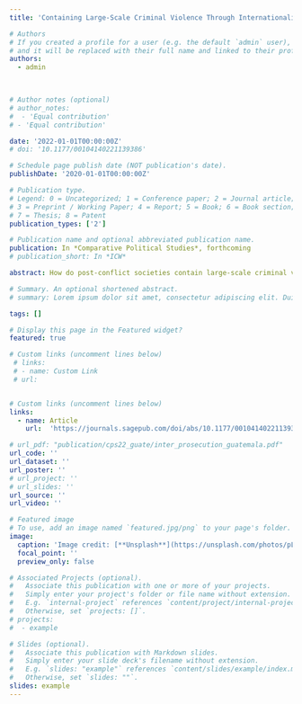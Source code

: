```yaml
---
title: 'Containing Large-Scale Criminal Violence Through Internationalized Prosecution: How the Collaboration Between the CICIG and Guatemala’s Law Enforcement Contributed to a Sustained Reduction in the Murder Rate'

# Authors
# If you created a profile for a user (e.g. the default `admin` user), write the username (folder name) here
# and it will be replaced with their full name and linked to their profile.
authors:
  - admin
 


# Author notes (optional)
# author_notes:
#  - 'Equal contribution'
# - 'Equal contribution'

date: '2022-01-01T00:00:00Z'
# doi: '10.1177/00104140221139386'

# Schedule page publish date (NOT publication's date).
publishDate: '2020-01-01T00:00:00Z'

# Publication type.
# Legend: 0 = Uncategorized; 1 = Conference paper; 2 = Journal article;
# 3 = Preprint / Working Paper; 4 = Report; 5 = Book; 6 = Book section;
# 7 = Thesis; 8 = Patent
publication_types: ['2']

# Publication name and optional abbreviated publication name.
publication: In *Comparative Political Studies*, forthcoming
# publication_short: In *ICW*

abstract: How do post-conflict societies contain large-scale criminal violence when state security forces that committed atrocities during a civil war remain unpunished and become key players in the criminal underworld? This article explores the impact on violence reduction of internationalized prosecution (IP)*:* cooperation agreements between an international organization and a country’s public prosecutors to dismantle state-criminal networks through judicial action. We assess the IP process by which the United Nations–sponsored International Commission Against Impunity in Guatemala (CICIG) and Guatemala’s law enforcement dismantled over 70 criminal structures led by death squads and the civil war military establishment. Using synthetic control models, we estimate that Guatemala’s IP process plausibly prevented the occurrence of between 20,000 and 30,000 homicides, from 2008 until 2019. Case studies show how IP contributed to violence reduction by removing criminal structures and deterring both state-criminal collusion and the state’s use of iron-fist militarized policies against crime.

# Summary. An optional shortened abstract.
# summary: Lorem ipsum dolor sit amet, consectetur adipiscing elit. Duis posuere tellus ac convallis placerat. Proin tincidunt magna sed ex sollicitudin condimentum.

tags: []

# Display this page in the Featured widget?
featured: true

# Custom links (uncomment lines below)
 # links:
 # - name: Custom Link
 # url:  


# Custom links (uncomment lines below)
links: 
  - name: Article
    url:  'https://journals.sagepub.com/doi/abs/10.1177/00104140221139386'

# url_pdf: "publication/cps22_guate/inter_prosecution_guatemala.pdf"
url_code: ''
url_dataset: ''
url_poster: ''
# url_project: ''
# url_slides: ''
url_source: ''
url_video: ''

# Featured image
# To use, add an image named `featured.jpg/png` to your page's folder.
image:
  caption: 'Image credit: [**Unsplash**](https://unsplash.com/photos/pLCdAaMFLTE)'
  focal_point: ''
  preview_only: false

# Associated Projects (optional).
#   Associate this publication with one or more of your projects.
#   Simply enter your project's folder or file name without extension.
#   E.g. `internal-project` references `content/project/internal-project/index.md`.
#   Otherwise, set `projects: []`.
# projects:
#  - example

# Slides (optional).
#   Associate this publication with Markdown slides.
#   Simply enter your slide deck's filename without extension.
#   E.g. `slides: "example"` references `content/slides/example/index.md`.
#   Otherwise, set `slides: ""`.
slides: example
---
```

